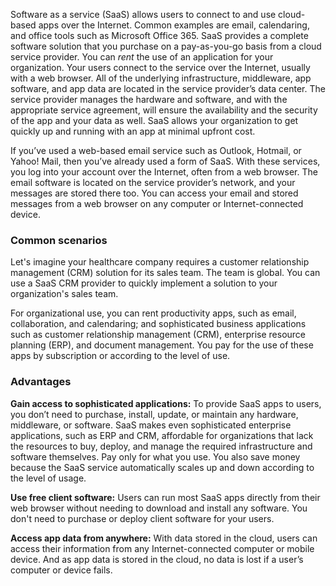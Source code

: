 Software as a service (SaaS) allows users to connect to and use cloud-based apps over the Internet. Common examples are email, calendaring, and office tools such as Microsoft Office 365. SaaS provides a complete software solution that you purchase on a pay-as-you-go basis from a cloud service provider. You can *rent* the use of an application for your organization. Your users connect to the service over the Internet, usually with a web browser. All of the underlying infrastructure, middleware, app software, and app data are located in the service provider’s data center. The service provider manages the hardware and software, and with the appropriate service agreement, will ensure the availability and the security of the app and your data as well. SaaS allows your organization to get quickly up and running with an app at minimal upfront cost.

If you’ve used a web-based email service such as Outlook, Hotmail, or Yahoo! Mail, then you’ve already used a form of SaaS. With these services, you log into your account over the Internet, often from a web browser. The email software is located on the service provider’s network, and your messages are stored there too. You can access your email and stored messages from a web browser on any computer or Internet-connected device.

### Common scenarios

Let's imagine your healthcare company requires a customer relationship management (CRM) solution for its sales team. The team is global. You can use a SaaS CRM provider to quickly implement a solution to your organization's sales team.

For organizational use, you can rent productivity apps, such as email, collaboration, and calendaring; and sophisticated business applications such as customer relationship management (CRM), enterprise resource planning (ERP), and document management. You pay for the use of these apps by subscription or according to the level of use.

### Advantages

**Gain access to sophisticated applications:** To provide SaaS apps to users, you don’t need to purchase, install, update, or maintain any hardware, middleware, or software. SaaS makes even sophisticated enterprise applications, such as ERP and CRM, affordable for organizations that lack the resources to buy, deploy, and manage the required infrastructure and software themselves.
Pay only for what you use. You also save money because the SaaS service automatically scales up and down according to the level of usage.

**Use free client software:** Users can run most SaaS apps directly from their web browser without needing to download and install any software. You don't need to purchase or deploy client software for your users.

**Access app data from anywhere:** With data stored in the cloud, users can access their information from any Internet-connected computer or mobile device. And as app data is stored in the cloud, no data is lost if a user’s computer or device fails.
